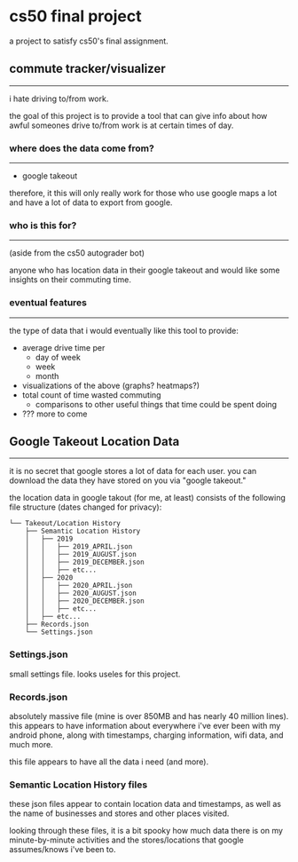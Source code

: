 # cs50 final project
a project to satisfy cs50's final assignment.

## commute tracker/visualizer
---
i hate driving to/from work.

the goal of this project is to provide a tool that can give info about how awful someones drive to/from work is at certain times of day.


### where does the data come from?
---
 - google takeout

therefore, it this will only really work for those who use google maps a lot and have a lot of data to export from google.

### who is this for?
---
(aside from the cs50 autograder bot)

anyone who has location data in their google takeout and would like some insights on their commuting time.


### eventual features
---
the type of data that i would eventually like this tool to provide:
 - average drive time per
   - day of week
   - week
   - month
 - visualizations of the above (graphs? heatmaps?)
 - total count of time wasted commuting
   - comparisons to other useful things that time could be spent doing
 - ??? more to come


## Google Takeout Location Data
---

it is no secret that google stores a lot of data for each user. you can download the data they have stored on you via "google takeout."

the location data in google takout (for me, at least) consists of the following file structure (dates changed for privacy):

```
└── Takeout/Location History
    ├── Semantic Location History
    │   ├── 2019
    │   │   ├── 2019_APRIL.json
    │   │   ├── 2019_AUGUST.json
    │   │   ├── 2019_DECEMBER.json
    │   │   ├── etc...
    │   ├── 2020
    │   │   ├── 2020_APRIL.json
    │   │   ├── 2020_AUGUST.json
    │   │   ├── 2020_DECEMBER.json
    │   │   ├── etc...
    │   ├── etc...
    ├── Records.json
    └── Settings.json
```

### Settings.json
small settings file. looks useles for this project.


### Records.json
absolutely massive file (mine is over 850MB and has nearly 40 million lines). this appears to have information about everywhere i've ever been with my android phone, along with timestamps, charging information, wifi data, and much more.

this file appears to have all the data i need (and more).


### Semantic Location History files
these json files appear to contain location data and timestamps, as well as the name of businesses and stores and other places visited.

looking through these files, it is a bit spooky how much data there is on my minute-by-minute activities and the stores/locations that google assumes/knows i've been to.


